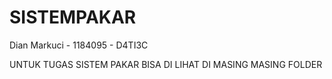 # SISTEMPAKAR
Dian Markuci - 1184095 - D4TI3C 

UNTUK TUGAS SISTEM PAKAR BISA DI LIHAT DI MASING MASING FOLDER
